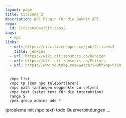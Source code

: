```yaml
---
layout: page
title: Citizens 2
description: NPC Plugin für die Bukkit API.
repo:
  id: CitizensDev/Citizens2
tags:
  - npc
links:
  - url: https://ci.citizensnpcs.co/job/Citizens2
    title: jenkins
  - url: https://wiki.citizensnpcs.co/Denizen
  - url: https://wiki.citizensnpcs.co/Editors
  - url: https://www.youtube.com/watch?v=9hhxnp-RjCM
---
```



```
  /npc list
  /npc tp (zum npc teleportieren)
  /npc path (anfangen wegpunkte zu setzen)
  /npc text (setzt text für die interaktion)
  range 5
  /pex group admins add *
```

(probleme mit /npc text)
todo Querverbindungen ...
